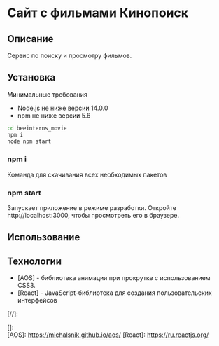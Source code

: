 # Сайт с фильмами Кинопоиск


## Описание
 Сервис по поиску и просмотру фильмов. 


## Установка

  Минимальные требования
  - Node.js не ниже версии 14.0.0 
  - npm не ниже версии 5.6 

```sh
cd beeinterns_movie
npm i
node npm start
```

### npm i
  Команда для скачивания всех необходимых пакетов 

### npm start
  Запускает приложение в режиме разработки.
  Откройте http://localhost:3000, чтобы просмотреть его в браузере.


## Использование 




## Технологии

- [AOS] - библиотека анимации при прокрутке с использованием CSS3.
- [React] - JavaScript-библиотека для создания пользовательских интерфейсов


[//]:  

   []:  
   [AOS]: <https://michalsnik.github.io/aos/>
   [React]: <https://ru.reactjs.org/>
